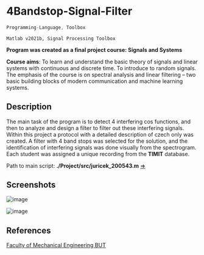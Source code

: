 # 4Bandstop-Signal-Filter

```javascript
Programming-Language, Toolbox
```
```
Matlab v2021b, Signal Processing Toolbox
```

**Program was created as a final project course: Signals and Systems**

**Course aims**: To learn and understand the basic theory of signals and linear systems with continuous and discrete time. To introduce to random signals. The emphasis of the course is on spectral analysis and linear filtering – two basic building blocks of modern communication and machine learning systems.

## Description
The main task of the program is to detect 4 interfering cos functions, and then to analyze and design a filter to filter out these interfering signals. Within this project a protocol with a detailed description of czech only was created. A filter with 4 band stops was selected for the solution, and the identification of interfering signals was done visually from the spectrogram. Each student was assigned a unique recording from the **TIMIT** database.

Path to main script: **./Project/src/juricek_200543.m** [=>](https://github.com/Steigner/4Bandstop-Signal-Filter/blob/main/Project/src/juricek_200543.m)

## Screenshots

![image](https://user-images.githubusercontent.com/54715463/156054480-56f74f5a-5503-4d81-b822-045a62ed56e2.png)

![image](https://user-images.githubusercontent.com/54715463/156054542-a05a9435-8745-4a6c-aa72-ac02c21691d3.png)

## References
[Faculty of Mechanical Engineering BUT](https://www.fme.vutbr.cz/en)
